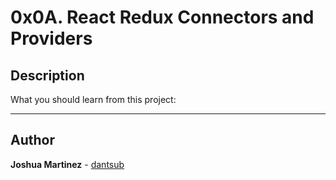 # 0x0A. React Redux Connectors and Providers

## Description

What you should learn from this project:

---

## Author

**Joshua Martinez** - [dantsub](https://github.com/dantsub)
